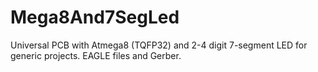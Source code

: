# Mega8And7SegLed
Universal PCB with Atmega8 (TQFP32) and 2-4 digit 7-segment LED for generic projects. EAGLE files and Gerber.
